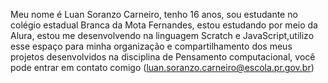 Meu nome é Luan Soranzo Carneiro, tenho 16 anos, sou estudante no colégio estadual Branca da Mota Fernandes, estou estudando por meio da Alura, estou me desenvolvendo na linguagem Scratch e JavaScript,utilizo esse espaço para minha organização e compartilhamento dos meus projetos desenvolvidos na disciplina de Pensamento computacional, você pode entrar em contato comigo  (luan.soranzo.carneiro@escola.pr.gov.br)
